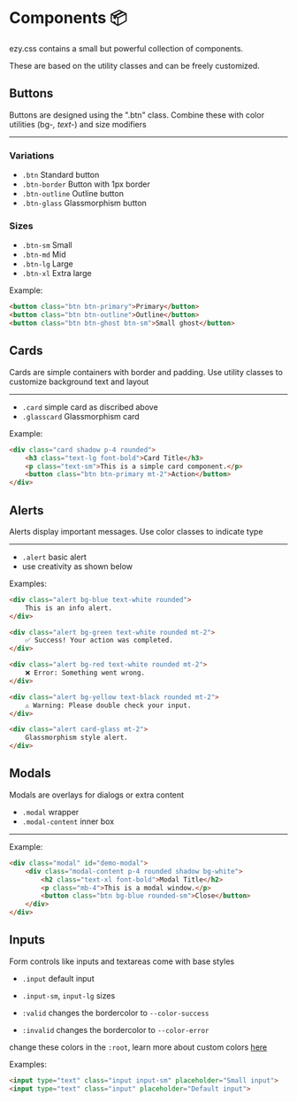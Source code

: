 # Components 📦

ezy.css contains a small but powerful collection of components.

These are based on the utility classes and can be freely customized.


## Buttons

Buttons are designed using the ".btn" class. Combine these with color utilities (bg-*, text-*) and size modifiers

---

### Variations
- `.btn` Standard button
- `.btn-border` Button with 1px border
- `.btn-outline` Outline button
- `.btn-glass` Glassmorphism button

### Sizes
- `.btn-sm` Small
- `.btn-md` Mid
- `.btn-lg` Large
- `.btn-xl` Extra large

Example:

```html
<button class="btn btn-primary">Primary</button>
<button class="btn btn-outline">Outline</button>
<button class="btn btn-ghost btn-sm">Small ghost</button>
```

## Cards

Cards are simple containers with border and padding. Use utility classes to customize background text and layout

---

- `.card` simple card as discribed above
- `.glasscard` Glassmorphism card

Example:

```html
<div class="card shadow p-4 rounded">
    <h3 class="text-lg font-bold">Card Title</h3>
    <p class="text-sm">This is a simple card component.</p>
    <button class="btn btn-primary mt-2">Action</button>
</div>
```

## Alerts

Alerts display important messages. Use color classes to indicate type

---

- `.alert` basic alert
- use creativity as shown below

Examples:

```html
<div class="alert bg-blue text-white rounded">
    This is an info alert.
</div>

<div class="alert bg-green text-white rounded mt-2">
    ✅ Success! Your action was completed.
</div>

<div class="alert bg-red text-white rounded mt-2">
    ❌ Error: Something went wrong.
</div>

<div class="alert bg-yellow text-black rounded mt-2">
    ⚠️ Warning: Please double check your input.
</div>

<div class="alert card-glass mt-2">
    Glassmorphism style alert.
</div>
```

## Modals

Modals are overlays for dialogs or extra content
- `.modal` wrapper
- `.modal-content` inner box
---

Example:

```html
<div class="modal" id="demo-modal">
    <div class="modal-content p-4 rounded shadow bg-white">
        <h2 class="text-xl font-bold">Modal Title</h2>
        <p class="mb-4">This is a modal window.</p>
        <button class="btn bg-blue rounded-sm">Close</button>
    </div>
</div>
```

## Inputs

Form controls like inputs and textareas come with base styles

- `.input` default input
- `.input-sm`, `input-lg` sizes


- `:valid` changes the bordercolor to `--color-success`
- `:invalid` changes the bordercolor to `--color-error`

change these colors in the `:root`, learn more about custom colors [here](colors.md?id=custom)

Examples:

```html
<input type="text" class="input input-sm" placeholder="Small input">
<input type="text" class="input" placeholder="Default input">
```

